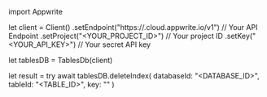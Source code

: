 import Appwrite

let client = Client()
    .setEndpoint("https://<REGION>.cloud.appwrite.io/v1") // Your API Endpoint
    .setProject("<YOUR_PROJECT_ID>") // Your project ID
    .setKey("<YOUR_API_KEY>") // Your secret API key

let tablesDB = TablesDb(client)

let result = try await tablesDB.deleteIndex(
    databaseId: "<DATABASE_ID>",
    tableId: "<TABLE_ID>",
    key: ""
)

